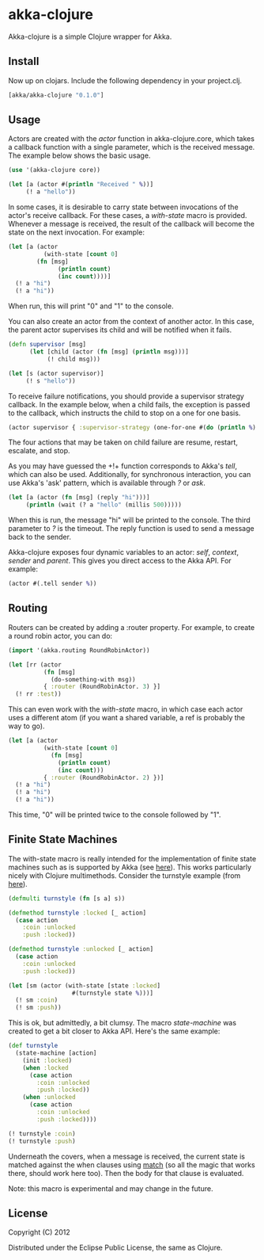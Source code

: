 
akka-clojure
============

Akka-clojure is a simple Clojure wrapper for Akka.

Install
-------

Now up on clojars. Include the following dependency in your project.clj.

```clojure
[akka/akka-clojure "0.1.0"]
```

Usage
-----

Actors are created with the *actor* function in akka-clojure.core, which
takes a callback function with a single parameter, which is the
received message. The example below shows the basic usage.

```clojure
(use '(akka-clojure core))

(let [a (actor #(println "Received " %))]
     (! a "hello"))
```

In some cases, it is desirable to carry state between invocations of
the actor's receive callback.  For these cases, a *with-state* macro
is provided. Whenever a message is received, the result of the 
callback will become the state on the next invocation. For example:

```clojure
(let [a (actor
          (with-state [count 0]
	    (fn [msg]
              (println count)
     	      (inc count))))]
  (! a "hi")
  (! a "hi"))    
```

When run, this will print "0" and "1" to the console.

You can also create an actor from the context of another actor. In 
this case, the parent actor supervises its child and will be notified
when it fails. 

```clojure
(defn supervisor [msg]
      (let [child (actor (fn [msg] (println msg)))]
      	   (! child msg)))

(let [s (actor supervisor)]
     (! s "hello"))
```

To receive failure notifications, you should provide a supervisor strategy
callback. In the example below, when a child fails, the exception is passed
to the callback, which instructs the child to stop on a one for one basis. 

```clojure
(actor supervisor { :supervisor-strategy (one-for-one #(do (println %) stop)) })
```

The four actions that may be taken on child failure are resume, restart,
escalate, and stop.

As you may have guessed the +!+ function corresponds to Akka's *tell*,
which can also be used. Additionally, for synchronous interaction, you
can use Akka's 'ask' pattern, which is available through *?* or *ask*.

```clojure
(let [a (actor (fn [msg] (reply "hi")))]
     (println (wait (? a "hello" (millis 500)))))
```

When this is run, the message "hi" will be printed to the console.
The third parameter to *?* is the timeout. The reply function is used
to send a message back to the sender.

Akka-clojure exposes four dynamic variables to an actor: *self*, *context*,
*sender* and *parent*. This gives you direct access to the Akka API.
For example:

```clojure
(actor #(.tell sender %))
```

Routing
-------

Routers can be created by adding a :router property. For
example, to create a round robin actor, you can do:

```clojure
(import '(akka.routing RoundRobinActor))

(let [rr (actor
          (fn [msg] 
            (do-something-with msg))
          { :router (RoundRobinActor. 3) }]
  (! rr :test))
```

This can even work with the *with-state* macro, in which
case each actor uses a different atom (if you want a shared
variable, a ref is probably the way to go).

```clojure
(let [a (actor
          (with-state [count 0]
            (fn [msg]
              (println count)
     	      (inc count)))
          { :router (RoundRobinActor. 2) })]
  (! a "hi")
  (! a "hi")
  (! a "hi"))
```

This time, "0" will be printed twice to the console followed
by "1". 


Finite State Machines
---------------------

The with-state macro is really intended for the implementation of
finite state machines such as is supported by Akka (see
[here](http://doc.akka.io/docs/akka/2.0.3/scala/fsm.html)).  This
works particularly nicely with Clojure multimethods.  Consider the
turnstyle example (from
[here](http://en.wikipedia.org/wiki/Finite-state_machine#Example:_a_turnstile)).

```clojure
(defmulti turnstyle (fn [s a] s))

(defmethod turnstyle :locked [_ action]
  (case action
    :coin :unlocked
    :push :locked))

(defmethod turnstyle :unlocked [_ action]
  (case action
    :coin :unlocked
    :push :locked))

(let [sm (actor (with-state [state :locked] 
                  #(turnstyle state %)))]
  (! sm :coin)
  (! sm :push))
```

This is ok, but admittedly, a bit clumsy.  The macro *state-machine*
was created to get a bit closer to Akka API. Here's the same example:

```clojure
(def turnstyle
  (state-machine [action]
    (init :locked)
    (when :locked
      (case action
        :coin :unlocked
        :push :locked))
    (when :unlocked
      (case action
        :coin :unlocked
        :push :locked))))

(! turnstyle :coin)    
(! turnstyle :push)
```

Underneath the covers, when a message is received, the current state
is matched against the when clauses using
[match](https://github.com/clojure/core.match) (so all the magic that
works there, should work here too). Then the body for that clause is
evaluated.

Note: this macro is experimental and may change in the future.


## License

Copyright (C) 2012

Distributed under the Eclipse Public License, the same as Clojure.
